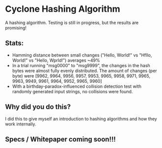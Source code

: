 # Cyclone Hashing Algorithm
A hashing algorithm. Testing is still in progress, but the results are promising!

## Stats:
- Hamming distance between small changes ("Hello, World!" vs "Hfllo, World!" vs "Hello, Wprld!") averages ~49%
- In a trial running "msg0000" to "msg9999", the changes in the hash bytes were almost fully evenly distributed. The amount of changes (per byte) were [9962, 9964, 9956, 9957, 9953, 9965, 9958, 9971, 9965, 9963, 9949, 9961, 9964, 9952, 9965, 9960]
- With a birthday-paradox-influenced collision detection test with randomly generated input strings, no collisions were found.

## Why did you do this?
I did this to give myself an introduction to hashing algorithms and how they work internally.

## Specs / Whitepaper coming soon!!!
